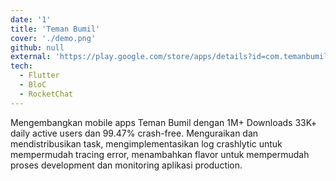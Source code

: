 ```yaml
---
date: '1'
title: 'Teman Bumil'
cover: './demo.png'
github: null
external: 'https://play.google.com/store/apps/details?id=com.temanbumil.android&hl=en&gl=US'
tech:
  - Flutter
  - BloC
  - RocketChat
---
```


Mengembangkan mobile apps Teman Bumil dengan 1M+ Downloads 33K+ daily active users dan 99.47% crash-free.
Menguraikan dan mendistribusikan task, mengimplementasikan log crashlytic untuk mempermudah tracing error, menambahkan flavor untuk mempermudah proses development dan monitoring aplikasi production.
